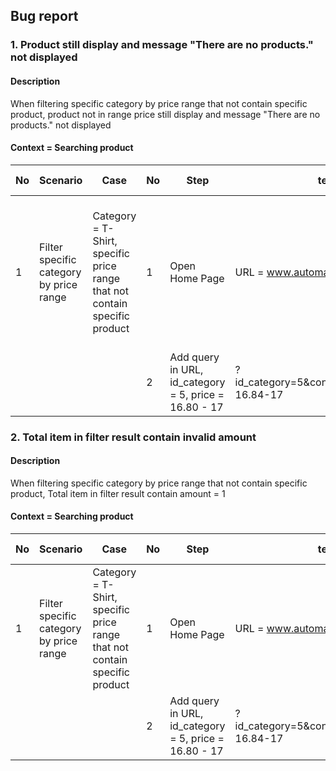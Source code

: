 ## Bug report

### 1. Product still display and message "There are no products." not displayed
#### Description
When filtering specific category by price range that not contain specific product, product not in range price still display and message "There are no products." not displayed
#### Context = Searching product

| No  |       Scenario      | Case       | No  |     Step          |     test data     |       Expected result       |     Actual result     |   Severity    |
| --  |       --------      | ----       | --  |     ----          |     ---------     |       ---------------       |     ---------------   |   --------    |
| 1 | Filter specific category by price range     | Category = T-Shirt, specific price range that not contain specific product | 1 | Open Home Page                                        | URL = www.automationpractice.com                   | Should display message "There are no products."             | Product not in range price still display and message "There are no products." not displayed | High |
|   |                                             |                                                                            | 2 | Add query in URL, id_category = 5, price = 16.80 - 17 | ?id_category=5&controller=category#/price-16.84-17 | |


### 2. Total item in filter result contain invalid amount
#### Description
When filtering specific category by price range that not contain specific product, Total item in filter result contain amount = 1
#### Context = Searching product

| No  |       Scenario      | Case       | No  |     Step          |     test data     |       Expected result       |     Actual result     |   Severity    |
| --  |       --------      | ----       | --  |     ----          |     ---------     |       ---------------       |     ---------------   |   --------    |
| 1 | Filter specific category by price range     | Category = T-Shirt, specific price range that not contain specific product | 1 | Open Home Page                                        | URL = www.automationpractice.com                   | Total item in filter result should contain valid amount = 0 | Total item in filter result contain amount = 1                                              | Medium |
|   |                                             |                                                                            | 2 | Add query in URL, id_category = 5, price = 16.80 - 17 | ?id_category=5&controller=category#/price-16.84-17 | |
